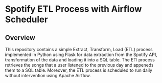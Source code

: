 # Spotify ETL Process with Airflow Scheduler

## Overview
This repository contains a simple Extract, Transform, Load (ETL) process implemented in Python using Flask for data extraction from the Spotify API, transformation of the data and loading it into a SQL table. The ETl process retrieves the songs that a user listened to the previous day and appeneds them to a SQL table. Moreover, the ETL process is scheduled to run daily without intervention using Apache Airflow.

